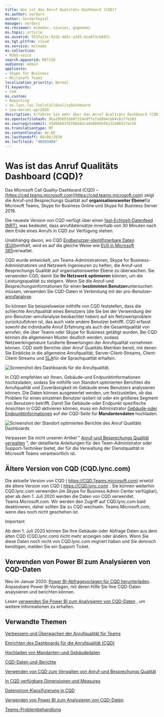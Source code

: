 ```yaml
---
title: Was ist das Anruf Qualitäts Dashboard (CQD)?
ms.author: serdars
author: SerdarSoysal
manager: serdars
ms.reviewer: mikedav, siunies, gageames
ms.topic: article
ms.assetid: 553fa13c-92d2-4d5c-a3d5-41a073cb047c
ms.tgt.pltfrm: cloud
ms.service: msteams
ms.collection:
- M365-voice
search.appverid: MET150
audience: Admin
appliesto:
- Skype for Business
- Microsoft Teams
localization_priority: Normal
f1.keywords:
- CSH
ms.custom:
- Reporting
- ms.lync.lac.ToolsCallQualityDashboard
- seo-marvel-apr2020
description: Erfahren Sie mehr über das Anruf Qualitäts Dashboard (CQD) und wie Sie es verwenden können, um Berichte über die Qualität von Besprechungen und anrufen in Microsoft Teams anzuzeigen.
ms.openlocfilehash: 9ba1956533887314a9ffa7ad994cbb4c81ffe103
ms.sourcegitcommit: 43d66693f6f08d4dcade0095bf613240031fec56
ms.translationtype: MT
ms.contentlocale: de-DE
ms.lasthandoff: 08/06/2020
ms.locfileid: "46583484"
---
```

# <a name="what-is-call-quality-dashboard-cqd"></a>Was ist das Anruf Qualitäts Dashboard (CQD)?

Das Microsoft Call Quality-Dashboard (CQD) – [https://cqd.teams.microsoft.com](https://cqd.teams.microsoft.com) zeigt die Anruf-und Besprechungs Qualität auf **organisationsweiter Ebene**für Microsoft Teams, Skype for Business Online und Skype for Business Server 2019. 

  
Die neueste Version von CQD verfügt über einen [fast-Echtzeit-Datenfeed (NRT)](CQD-data-and-reports.md), was bedeutet, dass anrufdatensätze innerhalb von 30 Minuten nach dem Ende eines Anrufs in CQD zur Verfügung stehen.

Unabhängig davon, wo CQD [Endbenutzer-identifizierbare Daten (EUII)](CQD-data-and-reports.md#euii-data)enthält, wird es auf die gleiche Weise wie [EUII in Microsoft 365](https://docs.microsoft.com/office365/Enterprise/office-365-data-retention-deletion-and-destruction-overview)verwaltet.

CQD wurde entwickelt, um Teams-Administratoren, Skype for Business-Administratoren und Netzwerk Ingenieuren zu helfen, die Anruf-und Besprechungs Qualität auf organisationsweiter Ebene zu überwachen. Sie verwenden CQD, damit Sie **Ihr Netzwerk optimieren** können, um die Leistungsqualität zu steigern. Wenn Sie die Anruf-und Besprechungsinformationen für einen **bestimmten Benutzer**untersuchen müssen, verwenden Sie CQD-Daten in Verbindung mit der pro-Benutzer- [anrufanalyse](use-call-analytics-to-troubleshoot-poor-call-quality.md).

So können Sie beispielsweise mithilfe von CQD feststellen, dass die schlechte Anrufqualität eines Benutzers (die Sie bei der Verwendung der pro-Benutzer-anrufanalyse beobachtet haben) auf ein Netzwerkproblem zurückzuführen ist, das auch viele andere Benutzer betrifft. CQD erfasst sowohl die individuelle Anruf Erfahrung als auch die Gesamtqualität von anrufen, die über Teams oder Skype for Business getätigt wurden. Bei CQD können die allgemeinen Muster deutlich werden, sodass Netzwerkingenieure fundierte Bewertungen der Anrufqualität vornehmen können. CQD stellt Berichte über Anruf Qualitäts Metriken bereit, mit denen Sie Einblicke in die allgemeine Anrufqualität, Server-Client-Streams, Client-Client-Streams und [SLA](https://go.microsoft.com/fwlink/p/?linkid=846252)für die Sprachqualität erhalten. 
  
![Screenshot des Dashboards für die Anrufqualität.](media/teams-difference-between-call-analytics-and-call-quality-dashboard-image3.png)

In CQD empfehlen wir Ihnen, Gebäude-und Endpunktinformationen hochzuladen, sodass Sie mithilfe von Standort optimierten Berichten die Anrufqualität und Zuverlässigkeit im Gebäude eines Benutzers analysieren können. Die Daten können ausgewertet werden, um festzustellen, ob das Problem für einen einzelnen Benutzer isoliert ist oder ein größeres Segment von Benutzern betrifft. Damit Sie Gebäude-oder Endpunkt spezifische Ansichten in CQD aktivieren können, muss ein Administrator [Gebäude-oder Endpunktinformationen](CQD-upload-tenant-building-data.md) auf der CQD-Seite für **Mandantendaten** hochladen.

![Screenshot der Standort optimierten Berichte des Anruf Qualitäts Dashboards](media/teams-difference-between-call-analytics-and-call-quality-dashboard-image4.png)

Verpassen Sie nicht unseren Artikel " [Anruf-und Besprechungs Qualität verwalten](quality-of-experience-review-guide.md) ", der detaillierte Anleitungen für den Team-Administrator oder Support-Techniker bietet, der für die Verwaltung der Dienstqualität in Microsoft Teams verantwortlich ist.

## <a name="older-version-of-cqd-cqdlynccom"></a>Ältere Version von CQD (CQD.lync.com)

Die aktuelle Version von CQD ( https://CQD.Teams.microsoft.com) ersetzt die ältere Version von CQD ( https://CQD.lync.com) . Sie können weiterhin CQD.lync.com verwenden (im Skype for Business Admin Center verfügbar), aber ab dem 1. Juli 2020 werden die Daten von CQD verwendet. Teams.Microsoft.com. Wir werden den Zugriff auf CQD.lync.com bald deaktivieren, daher sollten Sie zu CQD wechseln. Teams.Microsoft.com, wenn dies noch nicht geschehen ist.

> [!IMPORTANT]
> Ab dem 1. Juli 2020 können Sie Ihre Gebäude-oder Abfrage Daten aus dem alten CQD (CQD.lync.com) nicht mehr anzeigen oder ändern. Wenn Sie diese Daten noch nicht von CQD.lync.com migriert haben und Sie dennoch benötigen, melden Sie ein Support Ticket.

## <a name="use-power-bi-to-analyze-cqd-data"></a>Verwenden von Power BI zum Analysieren von CQD-Daten

Neu im Januar 2020: [Power BI-Abfragevorlagen für CQD herunterladen](https://github.com/MicrosoftDocs/OfficeDocs-SkypeForBusiness/blob/live/Teams/downloads/CQD-Power-BI-query-templates.zip?raw=true). Anpassbare Power BI-Vorlagen, mit deren Hilfe Sie Ihre CQD-Daten analysieren und berichten können.

Lesen [verwenden Sie Power BI zum Analysieren von CQD-Daten](CQD-Power-BI-query-templates.md) , um weitere Informationen zu erhalten.



## <a name="related-topics"></a>Verwandte Themen

[Verbessern und Überwachen der Anrufqualität für Teams](monitor-call-quality-qos.md)

[Einrichten des Dashboards für die Anrufqualität (CQD)](turning-on-and-using-call-quality-dashboard.md)

[Hochladen von Mandanten-und Gebäudedaten](CQD-upload-tenant-building-data.md)

[CQD-Daten und-Berichte](CQD-data-and-reports.md)

[Verwenden von CQD zum Verwalten von Anruf-und Besprechungs Qualität](quality-of-experience-review-guide.md)

[In CQD verfügbare Dimensionen und Measures](dimensions-and-measures-available-in-call-quality-dashboard.md)

[Datenstrom Klassifizierung in CQD](stream-classification-in-call-quality-dashboard.md)

[Verwenden von Power BI zum Analysieren von CQD-Daten](CQD-Power-BI-query-templates.md)


[Teams-Problembehandlung](https://docs.microsoft.com/MicrosoftTeams/troubleshoot/teams)